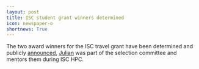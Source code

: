 ```yaml
---
layout: post
title: ISC student grant winners determined
icon: newspaper-o
shortnews: True
---
```

The two award winners for the ISC travel grant have been determined and publicly [announced](http://www.stem-trek.org/2018/06/07/iscgrants/), [Julian](bio/julian)  was part of the selection committee and mentors them during ISC HPC.
